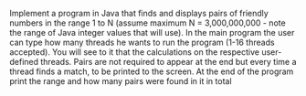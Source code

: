 Implement a program in Java that finds and displays pairs of friendly numbers in the range
1 to N (assume maximum N = 3,000,000,000 - note the range of Java integer values ​​that will
use). In the main program the user can type how many threads he wants to
run the program (1-16 threads accepted). You will see to it that the
calculations on the respective user-defined threads. Pairs are not required to appear
at the end but every time a thread finds a match, to be printed to the screen.
At the end of the program print the range and how many pairs were found in it
in total
